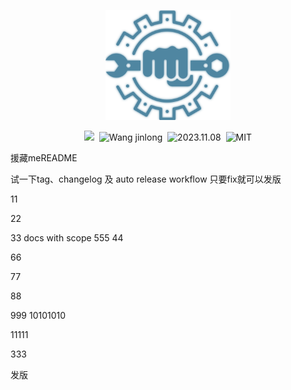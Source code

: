 <div>
  <p align="center">
    <img src="/images/logo.svg" alt="image" width="200" height="auto">
  </p>

  <p align="center">
    <a><img src="https://img.shields.io/badge/fssc--press-v1.11.0-blue?style=flat-square"></a>&nbsp;
    <a><img src="https://img.shields.io/badge/Author-Wang_jinlong-blue?style=flat-square" alt="Wang jinlong"></a>&nbsp;
    <a><img src="https://img.shields.io/badge/Build-2023.11.08-blue?style=flat-square" alt="2023.11.08"></a>&nbsp;
    <a><img src="https://img.shields.io/badge/Licence-MIT-blue?style=flat-square" alt="MIT"></a>
  </p>

</div>
援藏meREADME

试一下tag、changelog 及 auto release workflow
只要fix就可以发版

11

22

33
docs with scope
555
44

66

77

88


999
10101010

11111

333

发版